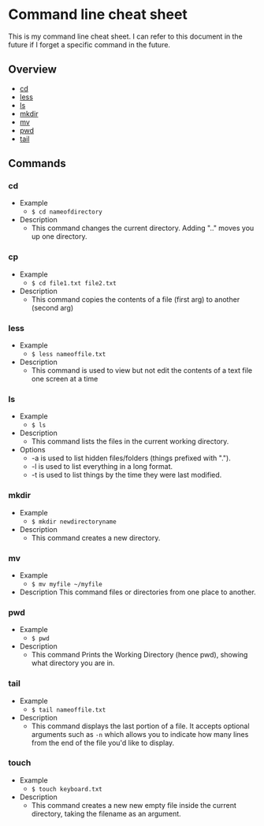 # Command line cheat sheet

This is my command line cheat sheet. I can refer to this document in the future if I forget a specific command in the future.

## Overview
* [cd](#cd)
* [less](#less)
* [ls](#ls)
* [mkdir](#mkdir)
* [mv]($mv)
* [pwd](#pwd)
* [tail](#tail)

## Commands
### cd
* Example
  * `$ cd nameofdirectory`
* Description
  * This command changes the current directory. Adding ".." moves you up one directory.
### cp
* Example
  * `$ cd file1.txt file2.txt`
* Description
  * This command copies the contents of a file (first arg) to another (second arg)
### less
* Example
  * `$ less nameoffile.txt`
* Description
  * This command is used to view but not edit the contents of a text file one screen at a time
### ls
* Example
  * `$ ls`
* Description
  * This command lists the files in the current working directory.
* Options
  * -a is used to list hidden files/folders (things prefixed with ".").
  * -l is used to list everything in a long format.
  * -t is used to list things by the time they were last modified.
### mkdir
* Example
  * `$ mkdir newdirectoryname`
* Description
  * This command creates a new directory.
### mv
* Example
  * `$ mv myfile ~/myfile`
* Description
This command files or directories from one place to another. 
### pwd
* Example
  * `$ pwd`
* Description
  * This command Prints the Working Directory (hence pwd), showing what directory you are in.
### tail
* Example
   * `$ tail nameoffile.txt`
* Description
   * This command displays the last portion of a file. It accepts optional arguments such as `-n` which allows you to indicate how many lines from the end of the file you'd like to display.
   
### touch
* Example
   * `$ touch keyboard.txt`
* Description
   * This command creates a new new empty file inside the current directory, taking the filename as an argument.
    
    
